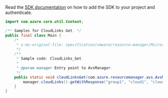 Read the [SDK documentation](https://github.com/Azure/azure-sdk-for-java/blob/azure-resourcemanager-avs_1.0.0-beta.3/sdk/avs/azure-resourcemanager-avs/README.md) on how to add the SDK to your project and authenticate.

```java
import com.azure.core.util.Context;

/** Samples for CloudLinks Get. */
public final class Main {
    /*
     * x-ms-original-file: specification/vmware/resource-manager/Microsoft.AVS/stable/2021-12-01/examples/CloudLinks_Get.json
     */
    /**
     * Sample code: CloudLinks_Get.
     *
     * @param manager Entry point to AvsManager.
     */
    public static void cloudLinksGet(com.azure.resourcemanager.avs.AvsManager manager) {
        manager.cloudLinks().getWithResponse("group1", "cloud1", "cloudLink1", Context.NONE);
    }
}
```
